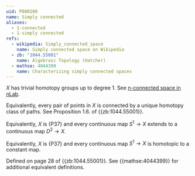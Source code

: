 ```yaml
---
uid: P000200
name: Simply connected
aliases:
  - 1-connected
  - 1-simply connected
refs:
  - wikipedia: Simply_connected_space
    name: Simply connected space on Wikipedia
  - zb: "1044.55001"
    name: Algebraic Topology (Hatcher)
  - mathse: 4044399
    name: Characterizing simply connected spaces
---
```


$X$ has trivial homotopy groups up to degree $1$. See [n-connected space in nLab](https://ncatlab.org/nlab/show/n-connected+space).

Equivalently, every pair of points in $X$ is connected by a unique homotopy class of paths. See Proposition 1.6. of {{zb:1044.55001}}.

Equivalently, $X$ is {P37} and every continuous map $S^1 \to X$ extends to a continuous map $D^2 \to X$. 

Equivalently, $X$ is {P37} and every continuous map $S^1 \to X$ is homotopic to a constant map.

Defined on page 28 of {{zb:1044.55001}}. See {{mathse:4044399}} for additional equivalent definitions.
